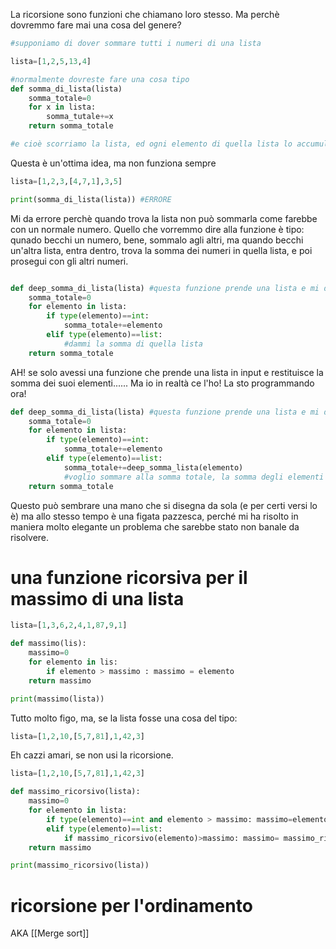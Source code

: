 La ricorsione sono funzioni che chiamano loro stesso.
Ma perchè dovremmo fare mai una cosa del genere?

```python
#supponiamo di dover sommare tutti i numeri di una lista

lista=[1,2,5,13,4]

#normalmente dovreste fare una cosa tipo
def somma_di_lista(lista)
	somma_totale=0
	for x in lista:
		somma_tutale+=x
	return somma_totale

#e cioè scorriamo la lista, ed ogni elemento di quella lista lo accumuliamo in una variabile chiamata somma_totale

```
Questa è un'ottima idea, ma non funziona sempre

```python
lista=[1,2,3,[4,7,1],3,5]

print(somma_di_lista(lista)) #ERRORE

```
Mi da errore perchè quando trova la lista non può sommarla come farebbe con un normale numero. Quello che vorremmo dire alla funzione è tipo: qunado becchi un numero, bene, sommalo agli altri, ma quando becchi un'altra lista, entra dentro, trova la somma dei numeri in quella lista, e poi prosegui con gli altri numeri.

```python

def deep_somma_di_lista(lista) #questa funzione prende una lista e mi da la somma dei suoi elementi
	somma_totale=0
	for elemento in lista:
		if type(elemento)==int:
			somma_totale+=elemento
		elif type(elemento)==list:
			#dammi la somma di quella lista
	return somma_totale

```

AH! se solo avessi una funzione che prende una lista in input e restituisce la somma dei suoi elementi......
Ma io in realtà ce l'ho! La sto programmando ora!

```python
def deep_somma_di_lista(lista) #questa funzione prende una lista e mi da la somma dei suoi elementi
	somma_totale=0
	for elemento in lista:
		if type(elemento)==int:
			somma_totale+=elemento
		elif type(elemento)==list:
			somma_totale+=deep_somma_lista(elemento)
			#voglio sommare alla somma totale, la somma degli elementi della lista interna
	return somma_totale
```

Questo può sembrare una mano che si disegna da sola (e per certi versi lo è) ma allo stesso tempo è una figata pazzesca, perché mi ha risolto in maniera molto elegante un problema che sarebbe stato non banale da risolvere.

# una funzione ricorsiva per il massimo di una lista

```python
lista=[1,3,6,2,4,1,87,9,1]

def massimo(lis):
	massimo=0
	for elemento in lis:
		if elemento > massimo : massimo = elemento
	return massimo

print(massimo(lista))
```

Tutto molto figo, ma, se la lista fosse una cosa del tipo:

```python
lista=[1,2,10,[5,7,81],1,42,3]
```

Eh cazzi amari, se non usi la ricorsione.

```python
lista=[1,2,10,[5,7,81],1,42,3]

def massimo_ricorsivo(lista):
	massimo=0
	for elemento in lista:
		if type(elemento)==int and elemento > massimo: massimo=elemento
		elif type(elemento)==list:
			if massimo_ricorsivo(elemento)>massimo: massimo= massimo_ricorsivo(elemento)
	return massimo

print(massimo_ricorsivo(lista))
```

# ricorsione per l'ordinamento

AKA [[Merge sort]]

